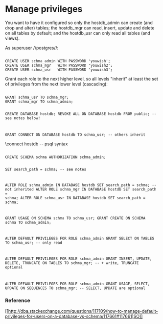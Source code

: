 # Manage privileges

You want to have it configured so only the hostdb_admin can create (and drop and alter) tables; the hostdb_mgr can read, insert, update and delete on all tables by default; and the hostdb_usr can only read all tables (and views).

As superuser //postgres//:

<code>
CREATE USER schma_admin WITH PASSWORD 'youwish';
CREATE USER schma_mgr   WITH PASSWORD 'youwish2';
CREATE USER schma_usr   WITH PASSWORD 'youwish3';
</code>


Grant each role to the next higher level, so all levels "inherit" at least the set of privileges from the next lower level (cascading):

<code>
GRANT schma_usr TO schma_mgr;
GRANT schma_mgr TO schma_admin;

CREATE DATABASE hostdb;
REVOKE ALL ON DATABASE hostdb FROM public;  -- see notes below!

GRANT CONNECT ON DATABASE hostdb TO schma_usr;  -- others inherit
</code>

  \connect hostdb  -- psql syntax

<code>
CREATE SCHEMA schma AUTHORIZATION schma_admin;

SET search_path = schma;  -- see notes

ALTER ROLE schma_admin IN DATABASE hostdb SET search_path = schma; -- not inherited
ALTER ROLE schma_mgr   IN DATABASE hostdb SET search_path = schma;
ALTER ROLE schma_usr   IN DATABASE hostdb SET search_path = schma;

GRANT USAGE  ON SCHEMA schma TO schma_usr;
GRANT CREATE ON SCHEMA schma TO schma_admin;

ALTER DEFAULT PRIVILEGES FOR ROLE schma_admin
GRANT SELECT                           ON TABLES TO schma_usr;  -- only read

ALTER DEFAULT PRIVILEGES FOR ROLE schma_admin
GRANT INSERT, UPDATE, DELETE, TRUNCATE ON TABLES TO schma_mgr;  -- + write, TRUNCATE optional

ALTER DEFAULT PRIVILEGES FOR ROLE schma_admin
GRANT USAGE, SELECT, UPDATE ON SEQUENCES TO schma_mgr;  -- SELECT, UPDATE are optional 
</code>

### Reference

[[http://dba.stackexchange.com/questions/117109/how-to-manage-default-privileges-for-users-on-a-database-vs-schema/117661#117661|SO]]



